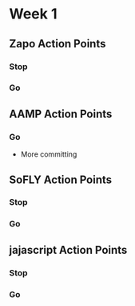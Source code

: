 # Week 1

## Zapo Action Points
### Stop

### Go

## AAMP Action Points
### Go
+ More committing

## SoFLY Action Points
### Stop

### Go

## jajascript Action Points
### Stop

### Go
